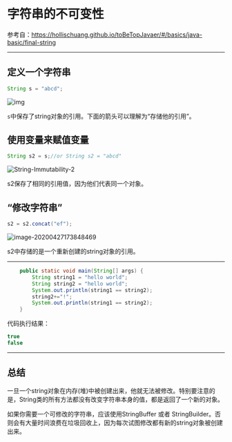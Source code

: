 # 字符串的不可变性

参考自：https://hollischuang.github.io/toBeTopJavaer/#/basics/java-basic/final-string

---

## 定义一个字符串

```java
String s = "abcd";
```

![img](E:\学习笔记\StudyNotes\Java\基础知识\程序设计基础\markdown图片\String-Immutability-1.jpeg)

`s`中保存了string对象的引用。下面的箭头可以理解为“存储他的引用”。

## 使用变量来赋值变量

```java
String s2 = s;//or String s2 = "abcd"
```

![String-Immutability-2](E:\学习笔记\StudyNotes\Java\基础知识\程序设计基础\markdown图片\String-Immutability-2.jpeg)

s2保存了相同的引用值，因为他们代表同一个对象。

## “修改字符串”

```java
s2 = s2.concat("ef");
```

![image-20200427173848469](E:\学习笔记\StudyNotes\Java\基础知识\程序设计基础\markdown图片\image-20200427173848469.png)

s2中存储的是一个重新创建的string对象的引用。

---

```java
    public static void main(String[] args) {
        String string1 = "hello world";
        String string2 = "hello world";
        System.out.println(string1 == string2);
        string2+="!";
        System.out.println(string1 == string2);
    }
```

代码执行结果：

```java
true
false
```

---

## 总结

一旦一个string对象在内存(堆)中被创建出来，他就无法被修改。特别要注意的是，String类的所有方法都没有改变字符串本身的值，都是返回了一个新的对象。

如果你需要一个可修改的字符串，应该使用StringBuffer 或者 StringBuilder。否则会有大量时间浪费在垃圾回收上，因为每次试图修改都有新的string对象被创建出来。